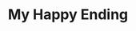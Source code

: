 ---
title: My Happy Ending
artist: Avril Lavigne
layout: music-record
released: 2010-03-09
uploads:
  youtube: tQmEd_Ueelk
---